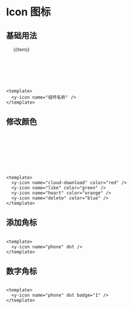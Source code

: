 # Icon 图标

## 基础用法

<div class="icon-wrap">
  <div class="icon-item"  v-for="(item, index) in iconList" :key="item">
    <y-icon :name="item"/> 
    <span class="icon-name">{{item}}</span>
  </div>
</div>

```vue
<template>
  <y-icon name="组件名称" />
</template>
```

## 修改颜色

<div class="icon-wrap">
  <div class="icon-item" >
    <y-icon name="cloud-download" color="red"/> 
  </div>
   <div class="icon-item" >
    <y-icon name="like" color="green"/> 
  </div>
   <div class="icon-item" >
    <y-icon name="heart" color="orange"/> 
  </div>
   <div class="icon-item" >
    <y-icon name="delete" color="blue"/> 
  </div>
</div>

```vue
<template>
  <y-icon name="cloud-download" color="red" />
  <y-icon name="like" color="green" />
  <y-icon name="heart" color="orange" />
  <y-icon name="delete" color="blue" />
</template>
```

## 添加角标

<div class="icon-wrap">
<y-icon name="phone" dot />
</div>

```vue
<template>
  <y-icon name="phone" dot />
</template>
```

## 数字角标

<div class="icon-wrap">
<y-icon name="phone" dot badge="1" />
</div>

```vue
<template>
  <y-icon name="phone" dot badge="1" />
</template>
```

<script setup lang="ts">
const iconList  = [
'close-circle',
'info-circle',
'check-circle',
'left-circle',
'down-circle',
'minus-circle',
'plus-circle',
'play-circle',
'question-circle',
'right-circle',
'timeout',
'up-circle',
'warning-circle',
'sync',
'undo',
'redo',
'reload',
'reloadtime',
'message',
'poweroff',
'piechart',
'setting',
'location',
'edit-square',
'export',
'appstore',
'left-square',
'codelibrary',
'detail',
'adduser',
'deleteteam',
'deleteuser',
'addteam',
'user',
'team',
'linechart',
'mobile',
'filedone',
'file-exception',
'filesync',
'filesearch',
'delete',
'home',
'bank',
'like',
'unlike',
'folder',
'folder-open',
'folder-add',
'deploymentunit',
'camera',
'cloud',
'cloud-download',
'cloud-sync',
'heart',
'phone',
'tags',
'share',
'shrink',
'arrawsalt',
'verticalright',
'verticalleft',
'right',
'left',
'up',
'down',
'fullscreen',
'fullscreen-exit',
'arrowright',
'arrowup',
'arrowleft',
'arrowdown',
'vertical-align-botto',
'vertical-align-top',
'outdent',
'menu',
'check',
'close',
'question',
'rollback',
'stop',
'fire',
'zuo',
'zengjia',
'yixuanze',
'yixuan',
'you',
'close-circle-fill',
'info-circle-fill',
'question-circle-fill',
'warning-circle-fill',
'check-circle-fill',
]
</script>

<style scope>
.icon-wrap{
  display:flex;
  flex-wrap:wrap;
}
.icon-item{
  display:flex;
  flex-direction:column;
  align-items:center;
  height:100px;
  width:16.6%
}
.icon-name{
  font-size:12px
}
.icon-wrap .y-icon {
  font-size: 36px;
  color: #666;
  margin-bottom:10px
}
</style>
